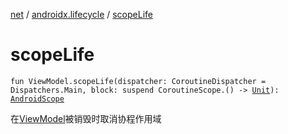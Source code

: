 [net](../index.md) / [androidx.lifecycle](index.md) / [scopeLife](./scope-life.md)

# scopeLife

`fun ViewModel.scopeLife(dispatcher: CoroutineDispatcher = Dispatchers.Main, block: suspend CoroutineScope.() -> `[`Unit`](https://kotlinlang.org/api/latest/jvm/stdlib/kotlin/-unit/index.html)`): `[`AndroidScope`](../com.drake.net.scope/-android-scope/index.md)

在[ViewModel](#)被销毁时取消协程作用域

